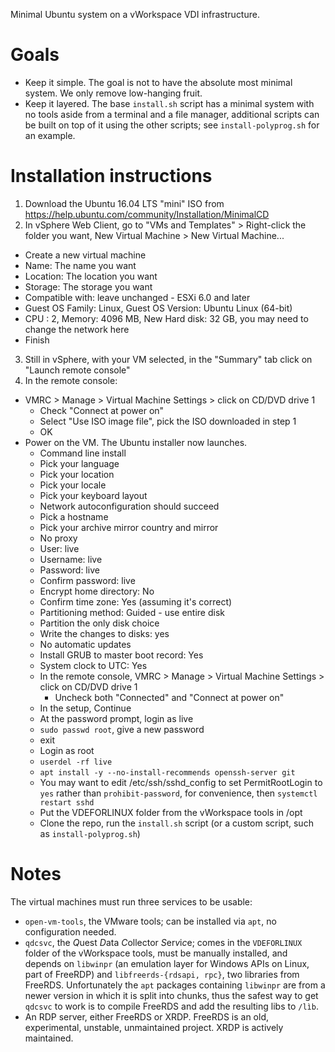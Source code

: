 Minimal Ubuntu system on a vWorkspace VDI infrastructure.


# Goals

- Keep it simple. The goal is not to have the absolute most minimal system. We only remove low-hanging fruit.
- Keep it layered. The base `install.sh` script has a minimal system with no tools aside from a terminal and a file manager,
  additional scripts can be built on top of it using the other scripts; see `install-polyprog.sh` for an example.


# Installation instructions

1. Download the Ubuntu 16.04 LTS "mini" ISO from https://help.ubuntu.com/community/Installation/MinimalCD
2. In vSphere Web Client, go to "VMs and Templates" > Right-click the folder you want, New Virtual Machine > New Virtual Machine...
 - Create a new virtual machine
 - Name: The name you want
 - Location: The location you want
 - Storage: The storage you want
 - Compatible with: leave unchanged - ESXi 6.0 and later
 - Guest OS Family: Linux, Guest OS Version: Ubuntu Linux (64-bit)
 - CPU : 2, Memory: 4096 MB, New Hard disk: 32 GB, you may need to change the network here
 - Finish
3. Still in vSphere, with your VM selected, in the "Summary" tab click on "Launch remote console"
4. In the remote console:
 - VMRC > Manage > Virtual Machine Settings > click on CD/DVD drive 1
   - Check "Connect at power on"
   - Select "Use ISO image file", pick the ISO downloaded in step 1
   - OK
 - Power on the VM. The Ubuntu installer now launches.
   - Command line install
   - Pick your language
   - Pick your location
   - Pick your locale
   - Pick your keyboard layout
   - Network autoconfiguration should succeed
   - Pick a hostname
   - Pick your archive mirror country and mirror
   - No proxy
   - User: live
   - Username: live
   - Password: live
   - Confirm password: live
   - Encrypt home directory: No
   - Confirm time zone: Yes (assuming it's correct)
   - Partitioning method: Guided - use entire disk
   - Partition the only disk choice
   - Write the changes to disks: yes
   - No automatic updates
   - Install GRUB to master boot record: Yes
   - System clock to UTC: Yes
   - In the remote console, VMRC > Manage > Virtual Machine Settings > click on CD/DVD drive 1
     - Uncheck both "Connected" and "Connect at power on"
   - In the setup, Continue
   - At the password prompt, login as live
   - `sudo passwd root`, give a new password
   - exit
   - Login as root
   - `userdel -rf live`
   - `apt install -y --no-install-recommends openssh-server git`
   - You may want to edit /etc/ssh/sshd_config to set PermitRootLogin to `yes` rather than `prohibit-password`, for convenience, then `systemctl restart sshd`
   - Put the VDEFORLINUX folder from the vWorkspace tools in /opt
   - Clone the repo, run the `install.sh` script (or a custom script, such as `install-polyprog.sh`)

# Notes

The virtual machines must run three services to be usable:

- `open-vm-tools`, the VMware tools; can be installed via `apt`, no configuration needed.
- `qdcsvc`, the *Q*uest *D*ata *C*ollector *S*er*v*i*c*e; comes in the `VDEFORLINUX` folder of the vWorkspace tools,
  must be manually installed, and depends on `libwinpr` (an emulation layer for Windows APIs on Linux, part of FreeRDP)
  and `libfreerds-{rdsapi, rpc}`, two libraries from FreeRDS.
  Unfortunately the `apt` packages containing `libwinpr` are from a newer version in which it is split into chunks,
  thus the safest way to get `qdcsvc` to work is to compile FreeRDS and add the resulting libs to `/lìb`.
- An RDP server, either FreeRDS or XRDP. FreeRDS is an old, experimental, unstable, unmaintained project.
  XRDP is actively maintained.
